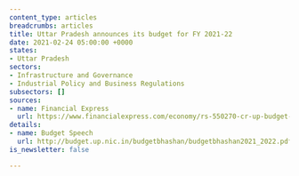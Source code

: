 ```yaml
---
content_type: articles
breadcrumbs: articles
title: Uttar Pradesh announces its budget for FY 2021-22
date: 2021-02-24 05:00:00 +0000
states:
- Uttar Pradesh
sectors:
- Infrastructure and Governance
- Industrial Policy and Business Regulations
subsectors: []
sources:
- name: Financial Express
  url: https://www.financialexpress.com/economy/rs-550270-cr-up-budget-presented-in-assembly-to-make-state-atmanirbhar/2199526/
details:
- name: Budget Speech
  url: http://budget.up.nic.in/budgetbhashan/budgetbhashan2021_2022.pdf
is_newsletter: false

---
```

